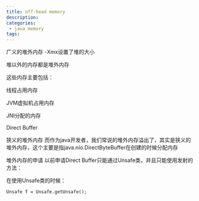 ```yaml
---
title: off-head memory
description: 
categories:
 - java memory
tags:
---
```


广义的堆外内存
-Xmx设置了堆的大小

堆以外的内存都是堆外内存

这些内存主要包括：

线程占用内存

JVM虚拟机占用内存

JNI分配的内存

Direct Buffer

狭义的堆外内存
而作为java开发者，我们常说的堆外内存溢出了，其实是狭义的堆外内存，这个主要是指java.nio.DirectByteBuffer在创建的时候分配内存

堆外内存的申请
以前申请Direct Buffer只能通过Unsafe类，并且只能使用发射的方法：

在使用Unsafe类的时候：

`Unsafe f = Unsafe.getUnsafe();`